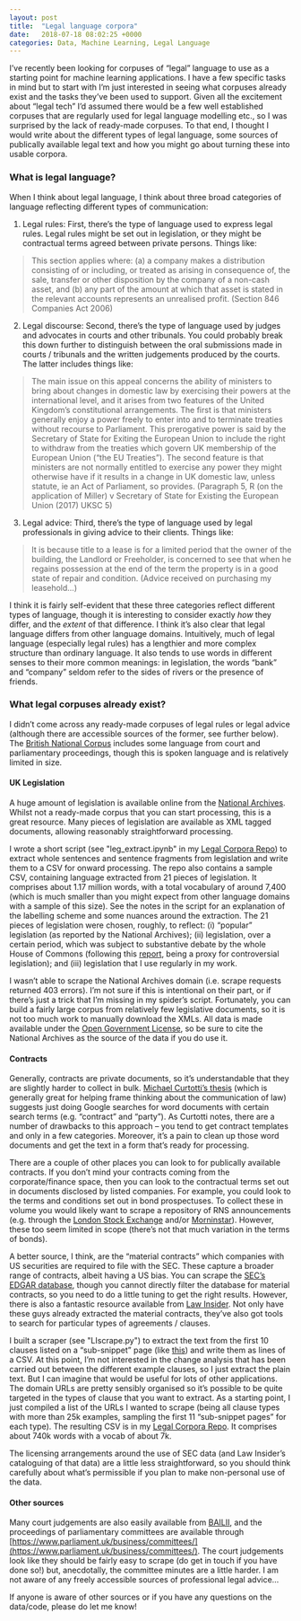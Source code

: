 ```yaml
---
layout: post
title:  "Legal language corpora"
date:   2018-07-18 08:02:25 +0000
categories: Data, Machine Learning, Legal Language
---
```


I’ve recently been looking for corpuses of “legal” language to use as a starting point for machine learning applications. I have a few specific tasks in mind but to start with I’m just interested in seeing what corpuses already exist and the tasks they’ve been used to support. Given all the excitement about “legal tech” I’d assumed there would be a few well established corpuses that are regularly used for legal language modelling etc., so I was surprised by the lack of ready-made corpuses. To that end, I thought I would write about the different types of legal language, some sources of publically available legal text and how you might go about turning these into usable corpora.

### What is legal language?

When I think about legal language, I think about three broad categories of language reflecting different types of communication:

1. Legal rules: First, there’s the type of language used to express legal rules. Legal rules might be set out in legislation, or they might be contractual terms agreed between private persons. Things like:

> This section applies where: (a) a company makes a distribution consisting of or including, or treated as arising in consequence of, the sale, transfer or other disposition by the company of a non-cash asset, and (b) any part of the amount at which that asset is stated in the relevant accounts represents an unrealised profit.
(Section 846 Companies Act 2006)

2. Legal discourse: Second, there’s the type of language used by judges and advocates in courts and other tribunals. You could probably break this down further to distinguish between the oral submissions made in courts / tribunals and the written judgements produced by the courts. The latter includes things like:

> The main issue on this appeal concerns the ability of ministers to bring about changes in domestic law by exercising their powers at the international level, and it arises from two features of the United Kingdom’s constitutional arrangements. The first is that ministers generally enjoy a power freely to enter into and to terminate treaties without recourse to Parliament. This prerogative power is said by the Secretary of State for Exiting the European Union to include the right to withdraw from the treaties which govern UK membership of the European Union (“the EU Treaties”). The second feature is that ministers are not normally entitled to exercise any power they might otherwise have if it results in a change in UK domestic law, unless statute, ie an Act of Parliament, so provides. 
(Paragraph 5, R (on the application of Miller) v Secretary of State for Existing the European Union (2017) UKSC 5)

3. Legal advice: Third, there’s the type of language used by legal professionals in giving advice to their clients. Things like:

> It is because title to a lease is for a limited period that the owner of the building, the Landlord or Freeholder, is concerned to see that when he regains possession at the end of the term the property is in a good state of repair and condition. 
(Advice received on purchasing my leasehold...)

I think it is fairly self-evident that these three categories reflect different types of language, though it is interesting to consider exactly *how* they differ, and the *extent* of that difference. I think it’s also clear that legal language differs from other language domains. Intuitively, much of legal language (especially legal rules) has a lengthier and more complex structure than ordinary language. It also tends to use words in different senses to their more common meanings: in legislation, the words “bank” and “company” seldom refer to the sides of rivers or the presence of friends.

### What legal corpuses already exist?

I didn’t come across any ready-made corpuses of legal rules or legal advice (although there are accessible sources of the former, see further below). The [British National Corpus](http://www.natcorp.ox.ac.uk/) includes some language from court and parliamentary proceedings, though this is spoken language and is relatively limited in size.

#### UK Legislation

A huge amount of legislation is available online from the [National Archives](http://www.legislation.gov.uk/). Whilst not a ready-made corpus that you can start processing, this is a great resource. Many pieces of legislation are available as XML tagged documents, allowing reasonably straightforward processing.

I wrote a short script (see "leg_extract.ipynb" in my [Legal Corpora Repo](https://github.com/richardbatstone/Legal_copora)) to extract whole sentences and sentence fragments from legislation and write them to a CSV for onward processing. The repo also contains a sample CSV, containing language extracted from 21 pieces of legislation. It comprises about 1.17 million words, with a total vocabulary of around 7,400 (which is much smaller than you might expect from other language domains with a sample of this size). See the notes in the script for an explanation of the labelling scheme and some nuances around the extraction. The 21 pieces of legislation were chosen, roughly, to reflect: (i) “popular” legislation (as reported by the National Archives); (ii) legislation, over a certain period, which was subject to substantive debate by the whole House of Commons (following this [report](http://researchbriefings.parliament.uk/ResearchBriefing/Summary/SN05435), being a proxy for controversial legislation); and (iii) legislation that I use regularly in my work.

I wasn’t able to scrape the National Archives domain (i.e. scrape requests returned 403 errors). I’m not sure if this is intentional on their part, or if there’s just a trick that I’m missing in my spider’s script. Fortunately, you can build a fairly large corpus from relatively few legislative documents, so it is not too much work to manually download the XMLs. All data is made available under the [Open Government License](http://www.nationalarchives.gov.uk/doc/open-government-licence/version/3/), so be sure to cite the National Archives as the source of the data if you do use it.

#### Contracts

Generally, contracts are private documents, so it’s understandable that they are slightly harder to collect in bulk. [Michael Curtotti’s thesis](https://openresearch-repository.anu.edu.au/handle/1885/110522) (which is generally great for helping frame thinking about the communication of law) suggests just doing Google searches for word documents with certain search terms (e.g. “contract” and “party”). As Curtotti notes, there are a number of drawbacks to this approach – you tend to get contract templates and only in a few categories. Moreover, it’s a pain to clean up those word documents and get the text in a form that’s ready for processing.

There are a couple of other places you can look to for publically available contracts. If you don’t mind your contracts coming from the corporate/finance space, then you can look to the contractual terms set out in documents disclosed by listed companies. For example, you could look to the terms and conditions set out in bond prospectuses. To collect these in volume you would likely want to scrape a repository of RNS announcements (e.g. through the [London Stock Exchange](https://www.londonstockexchange.com/exchange/news/market-news/market-news-home.html) and/or [Morninstar](http://www.morningstar.co.uk/uk/)). However, these too seem limited in scope (there’s not that much variation in the terms of bonds).

A better source, I think, are the “material contracts” which companies with US securities are required to file with the SEC. These capture a broader range of contracts, albeit having a US bias. You can scrape the [SEC’s EDGAR database](https://www.sec.gov/edgar/searchedgar/companysearch.html), though you cannot directly filter the database for material contracts, so you need to do a little tuning to get the right results. However, there is also a fantastic resource available from [Law Insider](https://www.lawinsider.com/). Not only have these guys already extracted the material contracts, they’ve also got tools to search for particular types of agreements / clauses.

I built a scraper (see "LIscrape.py") to extract the text from the first 10 clauses listed on a “sub-snippet” page (like [this](https://www.lawinsider.com/clause/notices/_1)) and write them as lines of a CSV. At this point, I’m not interested in the change analysis that has been carried out between the different example clauses, so I just extract the plain text. But I can imagine that would be useful for lots of other applications. The domain URLs are pretty sensibly organised so it’s possible to be quite targeted in the types of clause that you want to extract. As a starting point, I just compiled a list of the URLs I wanted to scrape (being all clause types with more than 25k examples, sampling the first 11 “sub-snippet pages” for each type). The resulting CSV is in my [Legal Corpora Repo](https://github.com/richardbatstone/Legal_copora). It comprises about 740k words with a vocab of about 7k.

The licensing arrangements around the use of SEC data (and Law Insider’s cataloguing of that data) are a little less straightforward, so you should think carefully about what’s permissible if you plan to make non-personal use of the data.

#### Other sources

Many court judgements are also easily available from [BAILII](http://www.bailii.org/), and the proceedings of parliamentary committees are available through [https://www.parliament.uk/business/committees/](https://www.parliament.uk/business/committees/). The court judgements look like they should be fairly easy to scrape (do get in touch if you have done so!) but, anecdotally, the committee minutes are a little harder. I am not aware of any freely accessible sources of professional legal advice…

If anyone is aware of other sources or if you have any questions on the data/code, please do let me know!
